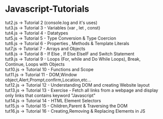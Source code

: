 # Javascript-Tutorials

tut2.js -> Tutorial 2 (console.log and it's uses)<br/>
tut3.js -> Tutorial 3 - Variables (var , let , const)<br/>
tut4.js -> Tutorial 4 - Datatypes<br/>
tut5.js -> Tutorial 5 - Type Conversion & Type Coercion<br/>
tut6.js -> Tutorial 6 - Properties , Methods & Template Literals<br/>
tut7.js -> Tutorial 7 - Arrays and Objects<br/>
tut8.js -> Tutorial 8 - If Else , If Else ElseIF and Switch Statement<br/>
tut9.js -> Tutorial 9 - Loops (For, while and Do While Loops), Break, Continue, Loops with Objects<br/>
tut10.js -> Tutorial 10 - Functions and Scope<br/>
tut11.js -> Tutorial 11 - DOM,Window object,Alert,Prompt,confirm,Location,etc...<br/>
tut12.js -> Tutorial 12 - Understanding DOM and creating Website layout<br/>
tut13.js -> Tutorial 13 - Exercise - Fetch all links from a webpage and display only links that contains keyword "Javascript"<br/>
tut14.js -> Tutorial 14 - HTML Element Selectors<br/>
tut15.js -> Tutorial 15 - Children,Parent & Traversing the DOM<br/>
tut16.js -> Tutorial 16 - Creating,Removing & Replacing Elements in JS<br/>